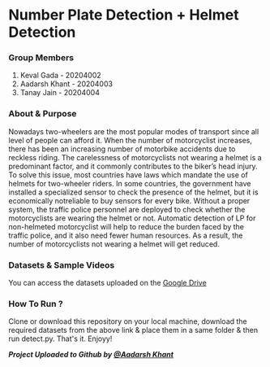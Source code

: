 # Number Plate Detection + Helmet Detection

### Group Members

1. Keval Gada - 20204002
2. Aadarsh Khant - 20204003
3. Tanay Jain - 20204004

### About & Purpose

Nowadays two-wheelers are the most popular modes of transport since all level of people can afford it. When the number of motorcyclist increases, there has 
been an increasing number of motorbike accidents due to reckless riding. The carelessness of motorcyclists not wearing a helmet is a predominant factor, and it 
commonly contributes to the biker’s head injury. To solve this issue, most countries have laws which mandate the use of helmets for two-wheeler riders.
In some countries, the government have installed a specialized sensor to check the presence of the helmet, but it is economically notreliable to buy 
sensors for every bike. Without a proper system, the traffic police personnel are deployed to check whether the motorcyclists are wearing the helmet or 
not. Automatic detection of LP for non-helmeted motorcyclist will help to reduce the burden faced by the traffic police, and it also need fewer human resources. 
As a result, the number of motorcyclists not wearing a helmet will get reduced.

### Datasets & Sample Videos

You can access the datasets uploaded on the [Google Drive](https://drive.google.com/drive/folders/1WPAiMCfXKHMIvA3fSWw2fWJrI_YmdHGk?usp=sharing)

### How To Run ?

Clone or download this repository on your local machine, download the required datasets from the above link & place them in a same folder & then run detect.py.
That's it. Enjoyy!

***Project Uploaded to Github by [@Aadarsh Khant](https://github.com/aadarsh-khant-18)***

